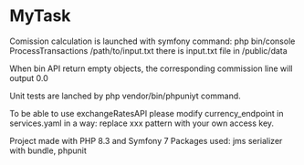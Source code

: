 # MyTask

Comission calculation is launched with symfony command:
php bin/console ProcessTransactions /path/to/input.txt
there is input.txt file in /public/data

When bin API return empty objects, the corresponding commission line will output 0.0

Unit tests are lanched by php vendor/bin/phpuniyt command.

To be able to use exchangeRatesAPI please modify
currency_endpoint in services.yaml in a way:
replace xxx pattern with your own access key.

Project made with PHP 8.3 and Symfony 7
Packages used:
jms serializer with bundle,
phpunit
